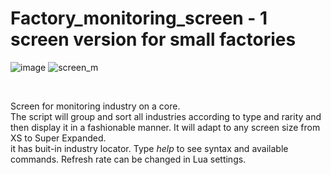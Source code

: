 # Factory_monitoring_screen - 1 screen version for small factories
![image](https://user-images.githubusercontent.com/61538051/218259249-1edaa313-f917-40f6-87f1-837dd88287f3.png)
![screen_m](https://user-images.githubusercontent.com/61538051/218259266-4d814b3d-d8de-40c5-b351-c8917dbdbf81.png)

</br>

Screen for monitoring industry on a core.
</br>
The script will group and sort all industries according to type and rarity and then display it in a fashionable manner. It will adapt to any screen size from XS to Super Expanded. 
</br>
it has buit-in industry locator. Type <i>help</i> to see syntax and available commands. Refresh rate can be changed in Lua settings.
